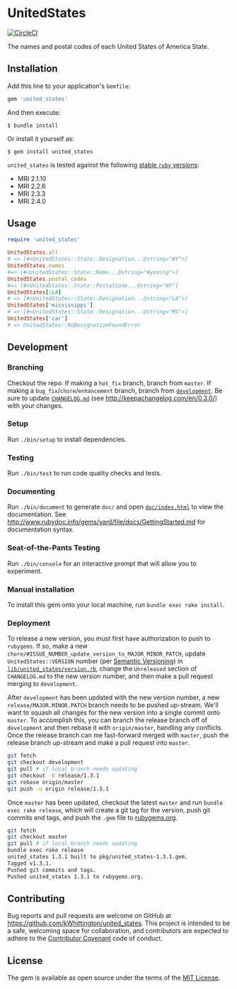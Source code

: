 # UnitedStates

[![CircleCI](https://circleci.com/gh/kWhittington/united_states.svg?style=svg)](https://circleci.com/gh/kWhittington/united_states)

The names and postal codes of each United States of America State.

## Installation

Add this line to your application's `Gemfile`:

```ruby
gem 'united_states'
```

And then execute:

    $ bundle install

Or install it yourself as:

    $ gem install united_states

`united_states` is tested against the following [stable `ruby` versions](https://www.ruby-lang.org/en/downloads/):
  * MRI 2.1.10
  * MRI 2.2.6
  * MRI 2.3.3
  * MRI 2.4.0

## Usage

```ruby
require 'united_states'

UnitedStates.all
# => [#<UnitedStates::State::Designation...@string="WY">]
UnitedStates.names
#=> [#<UnitedStates::State::Name...@string="Wyoming">]
UnitedStates.postal_codes
#=> [#<UnitedStates::State::PostalCode...@string="WY"]
UnitedStates[:LA]
# => [#<UnitedStates::State::Designation...@string="LA">]
UnitedStates['mississippi']
# => [#<UnitedStates::State::Designation...@string="MS">]
UnitedStates['car']
# => UnitedStates::NoDesignationFoundError
```

## Development

### Branching

Checkout the repo. If making a `hot_fix` branch, branch from
`master`. If making a `bug_fix`/`chore`/`enhancement` branch,
branch from
[`development`](https://github.com/kWhittington/united_states/tree/develop).
Be sure to update [`CHANGELOG.md`](CHANGELOG.md)
(see http://keepachangelog.com/en/0.3.0/) with your changes.

### Setup
Run `./bin/setup` to install dependencies.

### Testing
Run `./bin/test` to run code quality checks and tests.

### Documenting
Run `./bin/document` to generate `doc/` and open
[`doc/index.html`](doc/index.html)
to view the documentation. See
http://www.rubydoc.info/gems/yard/file/docs/GettingStarted.md for
documentation syntax.

### Seat-of-the-Pants Testing
Run `./bin/console` for an interactive prompt that will allow
you to experiment.

### Manual installation
To install this gem onto your local machine, run `bundle exec rake
install`.

### Deployment
To release a new version, you must first have authorization to push
to `rubygems`. If so, make a new
`chore/#ISSUE_NUMBER_update_version_to_MAJOR_MINOR_PATCH`, update
`UnitedStates::VERSION` number (per
[Semantic Versioning](http://semver.org/)) in
[`lib/united_states/version.rb`](lib/united_states/version.rb),
change the `Unreleased` section of `CHANGELOG.md` to the new version
number, and then make a pull request merging to `development`.

After `development` has been updated with the new version number,
a new `release/MAJOR.MINOR.PATCH` branch needs to be pushed up-stream.
We'll want to squash all changes for the new version into a single commit
onto `master`. To accomplish this, you can branch the release branch off of
`development` and then rebase it with `origin/master`, handling any
conflicts. Once the release branch can me fast-forward merged with
`master`, push the release branch up-stream and make a pull request
into `master`.

```bash
git fetch
git checkout development
git pull # if local branch needs updating
git checkout -b release/1.3.1
git rebase origin/master
git push -u origin release/1.3.1
```

Once `master` has been updated, checkout the latest `master`
and run `bundle exec rake release`, which will create a
git tag for the version, push git commits and tags, and push the
`.gem` file to [rubygems.org](https://rubygems.org).

```bash
git fetch
git checkout master
git pull # if local branch needs updating
bundle exec rake release
united_states 1.3.1 built to pkg/united_states-1.3.1.gem.
Tagged v1.3.1.
Pushed git commits and tags.
Pushed united_states 1.3.1 to rubygems.org.
```

## Contributing

Bug reports and pull requests are welcome on GitHub at
https://github.com/kWhittington/united_states. This project is intended
to be a safe, welcoming space for collaboration, and contributors are
expected to adhere to the
[Contributor Covenant](http://contributor-covenant.org) code of conduct.

## License

The gem is available as open source under the terms of the
[MIT License](http://opensource.org/licenses/MIT).
